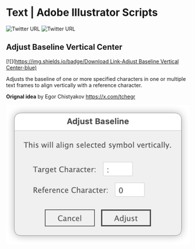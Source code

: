 # Text | Adobe Illustrator Scripts

![Twitter URL](https://img.shields.io/twitter/url?label=%40DTP_Transit&style=social&url=https%3A%2F%2Ftwitter.com%2FDTP_Tranist) ![Twitter URL](https://img.shields.io/twitter/url?label=%40swwwitch&style=social&url=https%3A%2F%2Ftwitter.com%2Fswwwitch)

## Adjust Baseline Vertical Center


[![]([https://img.shields.io/badge/Download Link-Adjust Baseline Vertical Center-blue)](https://github.com/swwwitch/illustrator-scripts/blob/b62f2d91d5347a0c1208b9d92bd44a98e8d90938/jsx/AdjustBaselineVerticalCenter.jsx)


Adjusts the baseline of one or more specified characters in one or multiple text frames to align vertically with a reference character.

**Orignal idea** by Egor Chistyakov https://x.com/tchegr


![](/png-en/ss-536-392-72-20250704-053323.png)

